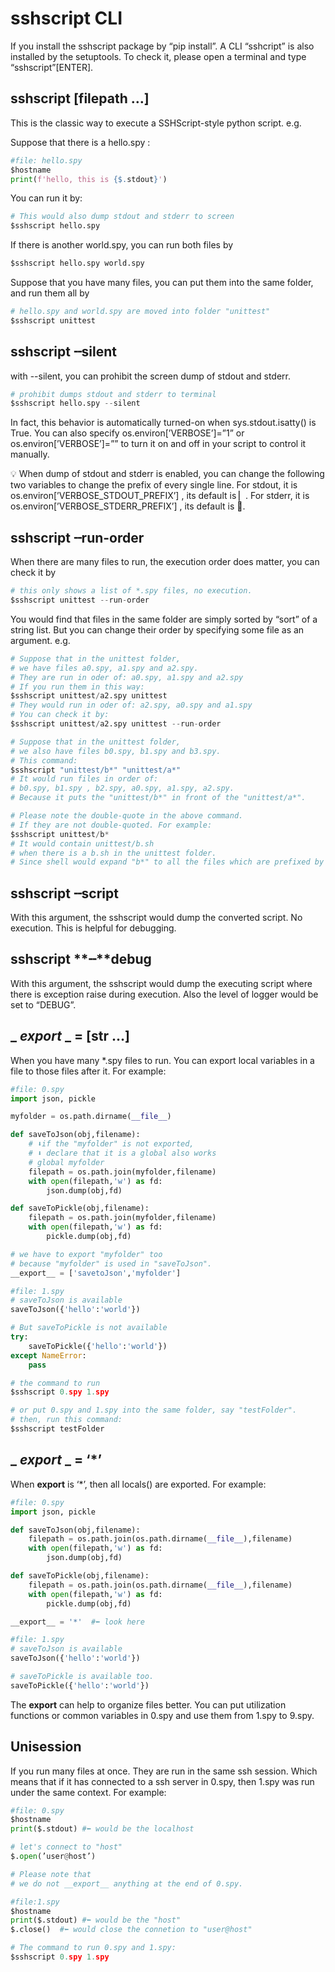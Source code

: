 # sshscript CLI

If you install the sshscript package by “pip install”. A CLI “sshcript” is also installed by the setuptools. To check it, please open a terminal and type “sshscript”[ENTER].

## sshscript [filepath …]

This is the classic way to execute a SSHScript-style python script. e.g.

Suppose that there is a hello.spy :

```python
#file: hello.spy
$hostname
print(f'hello, this is {$.stdout}')
```

You can run it by:

```python
# This would also dump stdout and stderr to screen
$sshscript hello.spy
```

If there is another world.spy, you can run both files by 

```python
$sshscript hello.spy world.spy
```

Suppose that you have many files, you can put them into the same folder, and run them all by 

```python
# hello.spy and world.spy are moved into folder "unittest"
$sshscript unittest
```

## sshscript **╌silent**

with --silent, you can prohibit the screen dump of stdout and stderr.

```python
# prohibit dumps stdout and stderr to terminal
$sshscript hello.spy --silent
```

In fact, this behavior is automatically turned-on when sys.stdout.isatty() is True. You can also specify os.environ[’VERBOSE’]=”1” or os.environ[’VERBOSE’]=”” to turn it on and off in your script to control it manually.

<aside>
💡 When dump of stdout and stderr is enabled, you can change the following two variables to change the prefix of every single line.
For stdout, it is os.environ[’VERBOSE_STDOUT_PREFIX’] , its default is ▏.
For stderr, it is os.environ[’VERBOSE_STDERR_PREFIX’] , its default is 🐞.

</aside>

## sshscript **╌run-order**

When there are many files to run, the execution order does matter, you can check it by 

```python
# this only shows a list of *.spy files, no execution.
$sshscript unittest --run-order
```

You would find that files in the same folder are simply sorted by “sort” of a string list. But you can change their order by specifying some file as an argument. e.g.

```python
# Suppose that in the unittest folder,
# we have files a0.spy, a1.spy and a2.spy.
# They are run in oder of: a0.spy, a1.spy and a2.spy
# If you run them in this way:
$sshscript unittest/a2.spy unittest
# They would run in oder of: a2.spy, a0.spy and a1.spy
# You can check it by:
$sshscript unittest/a2.spy unittest --run-order

# Suppose that in the unittest folder,
# we also have files b0.spy, b1.spy and b3.spy.
# This command:
$sshscript "unittest/b*" "unittest/a*"
# It would run files in order of:
# b0.spy, b1.spy , b2.spy, a0.spy, a1.spy, a2.spy.
# Because it puts the "unittest/b*" in front of the "unittest/a*".

# Please note the double-quote in the above command.
# If they are not double-quoted. For example:
$sshscript unittest/b*
# It would contain unittest/b.sh 
# when there is a b.sh in the unittest folder.
# Since shell would expand "b*" to all the files which are prefixed by "b".

```

## sshscript  **╌script**

With this argument, the sshscript would dump the converted script. No execution. This is helpful for debugging.

## sshscript  **╌**debug

With this argument, the sshscript would dump the executing script where there is exception raise during execution. Also the level of logger would be set to “DEBUG”.

## 

## _ _export_ _ = [str …]

When you have  many *.spy files to run. You can export local variables in a file to those files after it. For example:

```python
#file: 0.spy
import json, pickle

myfolder = os.path.dirname(__file__)

def saveToJson(obj,filename):
    # ⬇if the "myfolder" is not exported,
    # ⬇ declare that it is a global also works
    # global myfolder  
    filepath = os.path.join(myfolder,filename)
    with open(filepath,'w') as fd:
        json.dump(obj,fd)

def saveToPickle(obj,filename):
    filepath = os.path.join(myfolder,filename)
    with open(filepath,'w') as fd:
        pickle.dump(obj,fd)

# we have to export "myfolder" too
# because "myfolder" is used in "saveToJson".
__export__ = ['savetoJson','myfolder']
```

```python
#file: 1.spy
# saveToJson is available
saveToJson({'hello':'world'})

# But saveToPickle is not available
try:
    saveToPickle({'hello':'world'})
except NameError:
    pass
```

```python
# the command to run
$sshscript 0.spy 1.spy

# or put 0.spy and 1.spy into the same folder, say "testFolder".
# then, run this command:
$sshscript testFolder
```

## _ _export_ _ = ‘*’

When __export__  is ‘*’, then all locals() are exported. For example:

```python
#file: 0.spy
import json, pickle

def saveToJson(obj,filename):
    filepath = os.path.join(os.path.dirname(__file__),filename)
    with open(filepath,'w') as fd:
        json.dump(obj,fd)

def saveToPickle(obj,filename):
    filepath = os.path.join(os.path.dirname(__file__),filename)
    with open(filepath,'w') as fd:
        pickle.dump(obj,fd)

__export__ = '*'  #⬅ look here
```

```python
#file: 1.spy
# saveToJson is available
saveToJson({'hello':'world'})

# saveToPickle is available too.
saveToPickle({'hello':'world'})
```

The __export__ can help to organize files better. You can put utilization functions or common variables in 0.spy and use them from 1.spy to 9.spy.

## Unisession

If you run many files at once. They are run in the same ssh session. Which means that if it has connected to a ssh server in 0.spy, then 1.spy was run under the same context. For example:

```python
#file: 0.spy
$hostname
print($.stdout) #⬅ would be the localhost

# let's connect to "host"
$.open(’user@host’)

# Please note that 
# we do not __export__ anything at the end of 0.spy.
```

```python
#file:1.spy
$hostname
print($.stdout) #⬅ would be the "host"
$.close()  #⬅ would close the connetion to "user@host"
```

```python
# The command to run 0.spy and 1.spy:
$sshscript 0.spy 1.spy

```

